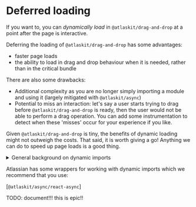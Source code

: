 # Deferred loading

If you want to, you can _dynamically load_ in `@atlaskit/drag-and-drop` at a point after the page is interactive.

Deferring the loading of `@atlaskit/drag-and-drop` has some advantages:

- faster page loads
- the ability to load in drag and drop behaviour when it is needed, rather than in the critical bundle

There are also some drawbacks:

- Additional complexity as you are no longer simply importing a module and using it (largely mitigated with `@atlaskit/async`)
- Potential to miss an interaction: let's say a user starts trying to drag before `@atlaskit/drag-and-drop` is ready, then the user would not be able to perform a drag operation. You can add some instrumentation to detect when these 'misses' occur for your experience if you like.

Given `@atlaskit/drag-and-drop` is tiny, the benefits of dynamic loading might not outweigh the costs. That said, it is worth giving a go! Anything we can do to speed up page loads is a good thing.

<details>
  <summary>General background on dynamic imports</summary>

Modern bundles often support _dynamic imports_; which sounds scary, but really it is just this:

```ts
import('module-name').then(module => {
  // use the module
});

// or using await
const module = await import('@atlaskit/drag-and-drop/element');
```

You can use dynamic imports to do things like deferring the import of a module until a `react` useEffect

```ts
useEffect(() => {
  let isActive = true;
  // could also use an `AbortController` if your bundler supports it
  import('@atlaskit/drag-and-drop/adapter/element').then(module => {
    if(!isActive) {
      return;
    }
    // do something with module
  }
  return () => {
    isActive = false;
  }
}, [])
```

- [Webpack: lazy loading](https://webpack.js.org/guides/lazy-loading/)
- [Parcel: dynamic imports](https://parceljs.org/features/code-splitting/)

Note: we don't recommend using these techniques directly. We have created `@atlaskit/async` to handle a lot of the complexity, performance and edge cases in this space.

</details>

Atlassian has some wrappers for working with dynamic imports which we recommend that you use:

[`@atlaskit/async/react-async`]

TODO: document!!! this is epic!!
